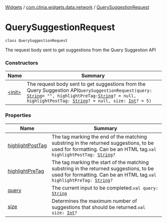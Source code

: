 [Widgets](../../index.md) / [com.clinia.widgets.data.network](../index.md) / [QuerySuggestionRequest](./index.md)

# QuerySuggestionRequest

`class QuerySuggestionRequest`

The request body sent to get suggestions from the Query Suggestion API

### Constructors

| Name | Summary |
|---|---|
| [&lt;init&gt;](-init-.md) | The request body sent to get suggestions from the Query Suggestion API`QuerySuggestionRequest(query: `[`String`](https://kotlinlang.org/api/latest/jvm/stdlib/kotlin/-string/index.html)` = "", highlightPreTag: `[`String`](https://kotlinlang.org/api/latest/jvm/stdlib/kotlin/-string/index.html)`? = null, highlightPostTag: `[`String`](https://kotlinlang.org/api/latest/jvm/stdlib/kotlin/-string/index.html)`? = null, size: `[`Int`](https://kotlinlang.org/api/latest/jvm/stdlib/kotlin/-int/index.html)`? = 5)` |

### Properties

| Name | Summary |
|---|---|
| [highlightPostTag](highlight-post-tag.md) | The tag marking the end of the matching substring in the returned suggestions, to be used for formatting. Can be an HTML tag.`val highlightPostTag: `[`String`](https://kotlinlang.org/api/latest/jvm/stdlib/kotlin/-string/index.html)`?` |
| [highlightPreTag](highlight-pre-tag.md) | The tag marking the start of the matching substring in the returned suggestions, to be used for formatting. Can be an HTML tag.`val highlightPreTag: `[`String`](https://kotlinlang.org/api/latest/jvm/stdlib/kotlin/-string/index.html)`?` |
| [query](query.md) | The current input to be completed.`val query: `[`String`](https://kotlinlang.org/api/latest/jvm/stdlib/kotlin/-string/index.html) |
| [size](size.md) | Determines the maximum number of suggestions that should be returned.`val size: `[`Int`](https://kotlinlang.org/api/latest/jvm/stdlib/kotlin/-int/index.html)`?` |
